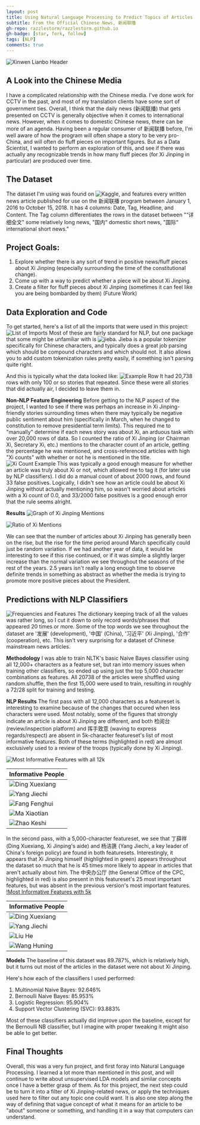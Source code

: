 ```yaml
---
layout: post
title: Using Natural Language Processing to Predict Topics of Articles (now in Chinese!)
subtitle: From the Official Chinese News, 新闻联播
gh-repo: razzlestorm/razzlestorm.github.io
gh-badge: [star, fork, follow]
tags: [NLP]
comments: true
---
```


![Xinwen Lianbo Header](../img/header.jpg)

## A Look into the Chinese Media
I have a complicated relationship with the Chinese media. I've done work for CCTV in the past, and most of my translation clients have some sort of government ties.
Overall, I think that the daily news (新闻联播) that gets presented on CCTV is generally objective when it comes to international news. However, when it comes to domestic Chinese news, there can be more of an agenda. Having been a regular consumer of 新闻联播 before, I'm well aware of how the program will often shape a story to be very pro-China, and will often do fluff pieces on important figures.
But as a Data Scientist, I wanted to perform an exploration of this, and see if there was actually any recognizable trends in how many fluff pieces (for Xi Jinping in particular) are produced over time.

## The Dataset
The dataset I'm using was found on ![Kaggle](https://www.kaggle.com/noxmoon/chinese-official-daily-news-since-2016), and features every written news article published for use on the 新闻联播 program between January 1, 2016 to October 15, 2018. It has 4 columns: Date, Tag, Headline, and Content.
The Tag column differentiates the rows in the dataset between "“详细全文” some relatively long news, "国内“ domestic short news, "国际“ international short news."

## Project Goals:
1. Explore whether there is any sort of trend in positive news/fluff pieces about Xi Jinping (especially surrounding the time of the constitutional change).
2. Come up with a way to predict whether a piece will be about Xi Jinping.
3. Create a filter for fluff pieces about Xi Jinping (sometimes it can feel like you are being bombarded by them) (Future Work)

## Data Exploration and Code
To get started, here's a list of all the imports that were used in this project:
![List of Imports](../img/Build1_imports.png)
Most of these are fairly standard for NLP, but one package that some might be unfamiliar with is ![jieba](https://github.com/fxsjy/jieba). Jieba is a popular tokenizer specifically for Chinese characters, and typically does a great job parsing which should be compound characters and which should not. It also allows you to add custom tokenization rules pretty easily, if something isn't parsing quite right.

And this is typically what the data looked like:
![Example Row](../img/Build1_Example_Row.png)
It had 20,738 rows with only 100 or so stories that repeated. Since these were all stories that did actually air, I decided to leave them in.

**Non-NLP Feature Engineering**
Before getting to the NLP aspect of the project, I wanted to see if there was perhaps an increase in Xi Jinping-friendly stories surrounding times when there may typically be negative public sentiment about him (specifically in March, when he changed to constitution to remove presidential term limits). This required me to "manually" determine if each news story was about Xi, an arduous task with over 20,000 rows of data.
So I counted the ratio of Xi Jinping (or Chairman Xi, Secretary Xi, etc.) mentions to the character count of an article, getting the percentage he was mentioned, and cross-referenced articles with high "Xi counts" with whether or not he is mentioned in the title. 
![Xi Count Example](razzlestorm.github.io/img/Build1_xi_count.png)
This was typically a good enough measure for whether an article was truly about Xi or not, which allowed me to tag it (for later use by NLP classifiers). I did do a manual count of about 2000 rows, and found 33 false positives. Logically, I didn't see how an article could be about Xi Jinping without actually mentioning him, so wasn't worried about articles with a Xi count of 0.0, and 33/2000 false positives is a good enough error that the rule seems alright.

**Results**
![Graph of Xi Jinping Mentions](../img/Build1_xi_graph.png)

![Ratio of Xi Mentions](../img/Build1_xi_ratio.png)

We can see that the number of articles about Xi Jinping has generally been on the rise, but the rise for the time period around March specifically could just be random variation. If we had another year of data, it would be interesting to see if this rise continued, or if it was simple a slightly larger increase than the normal variation we see throughout the seasons of the rest of the years. 2.5 years isn't really a long enough time to observe definite trends in something as abstract as whether the media is trying to promote more positive pieces about the President.

## Predictions with NLP Classifiers
![Frequencies and Features](../img/Build1_freq_and_features.png)
The dictionary keeping track of all the values was rather long, so I cut it down to only record words/phrases that appeared 20 times or more. Some of the top words we see throughout the dataset are '发展' (development), '中国' (China), '习近平' (Xi Jinping), '合作' (cooperation), etc. This isn't very surprising for a dataset of Chinese mainstream news articles.

**Methodology**
I was able to train NLTK's basic Naive Bayes classifier using all 12,000+ characters as a feature set, but ran into memory issues when training other classifiers, so ended up using just the top 5,000 character combinations as features. All 20738 of the articles were shuffled using random.shuffle, then the first 15,000 were used to train, resulting in roughly a 72/28 split for training and testing.

**NLP Results**
The first pass with all 12,000 characters as a featureset is interesting to examine because of the changes that occured when less characters were used. Most notably, some of the figures that strongly indicate an article is about Xi Jinping are different, and both 检阅台 (review/inspection platform) and 挥手致意 (waving to express regards/respect) are absent in 5k-character featureset's list of most informative features. Both of these terms (highlighted in red) are almost exclusively used to a review of the troops (typically done by Xi Jinping).

![Most Informative Features with all 12k](../img/Build1_informative1.png)

|Informative People|
| ------------- |
|![Ding Xuexiang](../img/Build1_Ding_Xuexiang.png)|
|![Yang Jiechi](../img/Build1_Yang_Jiechi.png)|
|![Fang Fenghui](../img/Build1_Fang_Fenghui.png)|
|![Ma Xiaotian](../img/Build1_Ma_Xiaotian.png)|
|![Zhao Keshi](../img/Build1_Zhao_Keshi.png)|



In the second pass, with a 5,000-character featureset, we see that 丁薛祥 (Ding Xuexiang, Xi Jinping's aide) and 杨洁篪 (Yang Jiechi, a key leader of China's foreign policy) are found in both featuresets. Interestingly, it appears that Xi Jinping himself (highlighted in green) appears throughout the dataset so much that he is 45 times more likely to appear in articles that aren't actually about him. The 中央办公厅 (the General Office of the CPC, highlighted in red) is also present in this featureset's 25 most important features, but was absent in the previous version's most important features.
[!Most Informative Features with 5k](../img/Build1_informative2.png)

|Informative People|
| ------------- |
|![Ding Xuexiang](../img/Build1_Ding_Xuexiang.png)|
|![Yang Jiechi](../img/Build1_Yang_Jiechi.png)|
|![Liu He](../img/Build1_Liu_He.png)|
|![Wang Huning](../img/Build1_Wang_Huning.png.png)|


**Models**
The baseline of this dataset was 89.787%,  which is relatively high, but it turns out most of the articles in the dataset were not about Xi Jinping.

Here's how each of the classifiers I used performed:
1. Multinomial Naive Bayes: 92.646%
2. Bernoulli Naive Bayes: 85.953%
3. Logistic Regression: 95.904%
4. Support Vector Clustering (SVC): 93.883%

Most of these classifiers actually did improve upon the baseline, except for the Bernoulli NB classifier, but I imagine with proper tweaking it might also be able to get better.

## Final Thoughts
Overall, this was a very fun project, and first foray into Natural Language Processing. I learned a lot more than mentioned in this post, and will continue to write about unsupervised LDA models and similar concepts once I have a better grasp of them. As for this project, the next step could be to turn it into a filter of Xi Jinping-related news, or apply the techniques used here to filter out any topic one could want. It is also one step along the way of defining that vague concept of what it means for an article to be "about" someone or something, and handling it in a way that computers can understand.


